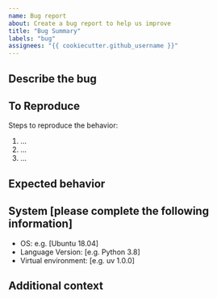 ```yaml
---
name: Bug report
about: Create a bug report to help us improve
title: "Bug Summary"
labels: "bug"
assignees: "{{ cookiecutter.github_username }}"
---
```


## Describe the bug

<!-- A clear and concise description of what the bug is. -->

## To Reproduce

Steps to reproduce the behavior:

1. ...
2. ...
3. ...

## Expected behavior

<!-- A clear and concise description of what you expected to happen. -->

## System [please complete the following information]

- OS: e.g. [Ubuntu 18.04]
- Language Version: [e.g. Python 3.8]
- Virtual environment: [e.g. uv 1.0.0]

## Additional context

<!-- Add any other context about the problem here. -->
